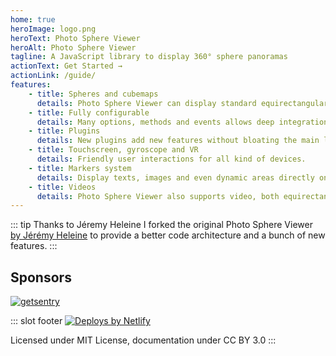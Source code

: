 ```yaml
---
home: true
heroImage: logo.png
heroText: Photo Sphere Viewer
heroAlt: Photo Sphere Viewer
tagline: A JavaScript library to display 360° sphere panoramas
actionText: Get Started →
actionLink: /guide/
features:
    - title: Spheres and cubemaps
      details: Photo Sphere Viewer can display standard equirectangular panoramas and also cubemaps.
    - title: Fully configurable
      details: Many options, methods and events allows deep integration in your website/app.
    - title: Plugins
      details: New plugins add new features without bloating the main library.
    - title: Touchscreen, gyroscope and VR
      details: Friendly user interactions for all kind of devices.
    - title: Markers system
      details: Display texts, images and even dynamic areas directly on your photos.
    - title: Videos
      details: Photo Sphere Viewer also supports video, both equirectangular and cubemaps.
---
```


<Announcements/>

::: tip Thanks to Jéremy Heleine
I forked the original Photo Sphere Viewer [by Jérémy Heleine](http://jeremyheleine.me) to provide a better code architecture and a bunch of new features.
:::

<div class="sponsors">

## Sponsors

[![getsentry](https://avatars.githubusercontent.com/u/1396951?s=200)](https://github.com/getsentry "Sentry")

</div>

::: slot footer
[![Deploys by Netlify](https://www.netlify.com/v3/img/components/netlify-color-bg.svg)](https://www.netlify.com)

Licensed under MIT License, documentation under CC BY 3.0
:::
